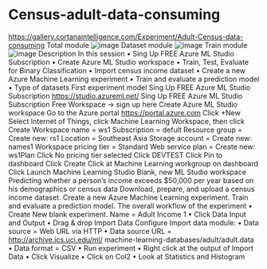 # Census-adult-data-consuming
https://gallery.cortanaintelligence.com/Experiment/Adult-Census-data-consuming
Total module
![image](https://user-images.githubusercontent.com/89575760/152141695-f8260670-1481-4603-b095-86e112d6781c.png)
Dataset module
![image](https://user-images.githubusercontent.com/89575760/152141828-6855a549-7b09-46ab-8ee6-49317ae9b105.png)
Train module
![image](https://user-images.githubusercontent.com/89575760/152141972-f20ce9ee-2b1a-49b6-b2ff-437991070cef.png)
Description
In this session • Sing Up FREE Azure ML Studio Subscription • Create Azure ML Studio workspace • Train, Test, Evaluate for Binary Classification • Import census income dataset • Create a new Azure Machine Learning experiment • Train and evaluate a prediction model • Type of datasets First experiment model Sing Up FREE Azure ML Studio Subscription https://studio.azureml.net/ Sing Up FREE Azure ML Studio Subscription Free Workspace -> sign up here Create Azure ML Studio workspace Go to the Azure portal https://portal.azure.com Click +New Select Internet of Things, click Machine Learning Workspace, then click Create Workspace name = ws1 Subscription = defult Resource group = Create new: rs1 Location = Southeast Asia Storage account = Create new: names1 Workspace pricing tier = Standard Web service plan = Create new: ws1Plan Click No pricing tier selected Click DEVTEST Click Pin to dashboard Click Create Click at Machine Learning workgroup on dashboard Click Launch Machine Learning Studio Blank, new ML Studio workspace Predicting whether a person’s income exceeds $50,000 per year based on his demographics or census data Download, prepare, and upload a census income dataset. Create a new Azure Machine Learning experiment. Train and evaluate a prediction model. The overall workflow of the experiment • Create New blank experiment. Name = Adult Income 1 • Click Data Input and Output • Drag & drop Import Data Configure Import data module: • Data source = Web URL via HTTP • Data source URL = http://archive.ics.uci.edu/ml/ machine-learning-databases/adult/adult.data • Data format = CSV • Run experiment • Right click at the output of Import Data • Click Visualize • Click on Col2 • Look at Statistics and Histogram


